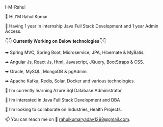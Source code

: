 I-M-Rahul

👋 Hi,I'M Rahul Kumar

💼 Having 1 year in internship Java Full Stack Development and 1 year Admin Access.

👇👇 𝐂𝐮𝐫𝐫𝐞𝐧𝐭𝐥𝐲 𝐖𝐨𝐫𝐤𝐢𝐧𝐠 𝐨𝐧 𝐁𝐞𝐥𝐨𝐰 𝐭𝐞𝐜𝐡𝐧𝐨𝐥𝐨𝐠𝐢𝐞𝐬👇👇

 ➡ Spring MVC, Spring Boot, Microservice, JPA, Hibernate & MyBatis.

 ➡ Angular Js, React Js, Html, Javascript, JQuery, BootStraps & CSS.

 ➡ Oracle, MySQL, MongoDB & pgAdmin.

 ➡ Apache Kafka, Redis, Solar, Docker and various technologies.
 
🌱 I’m currently learning Azure Sql Database Administrator

👀 I’m interested in Java Full Stack Development and DBA

💞️ I’m looking to collaborate on Industries_Health Projects.

📫 You can reach me on 📧 rahulkumaryadav1298@gmail.com.

